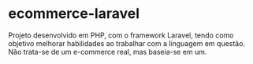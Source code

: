 # ecommerce-laravel
Projeto desenvolvido em PHP, com o framework Laravel, tendo como objetivo melhorar habilidades ao trabalhar com a linguagem em questão. Não trata-se de um e-commerce real, mas baseia-se em um.
